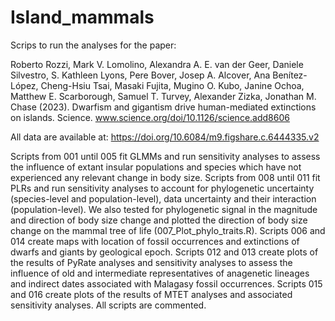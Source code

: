 # Island_mammals

Scrips to run the analyses for the paper:

Roberto Rozzi, Mark V. Lomolino, Alexandra A. E. van der Geer, Daniele Silvestro, S. Kathleen Lyons, Pere Bover, Josep A. Alcover, Ana Benítez-López, Cheng-Hsiu Tsai, Masaki Fujita, Mugino O. Kubo, Janine Ochoa, Matthew E. Scarborough, Samuel T. Turvey, Alexander Zizka, Jonathan M. Chase (2023). Dwarfism and gigantism drive human-mediated extinctions on islands. Science. www.science.org/doi/10.1126/science.add8606

All data are available at: https://doi.org/10.6084/m9.figshare.c.6444335.v2

Scripts from 001 until 005 fit GLMMs and run sensitivity analyses to assess the influence of extant insular populations and species which have not experienced any relevant change in body size. Scripts from 008 until 011 fit PLRs and run sensitivity analyses to account for phylogenetic uncertainty (species-level and population-level), data uncertainty and their interaction (population-level). We also tested for phylogenetic signal in the magnitude and direction of body size change and plotted the direction of body size change on the mammal tree of life (007_Plot_phylo_traits.R). Scripts 006 and 014 create maps with location of fossil occurrences and extinctions of dwarfs and giants by geological epoch. Scripts 012 and 013 create plots of the results of PyRate analyses and sensitivity analyses to assess the influence of old and intermediate representatives of anagenetic lineages and indirect dates associated with Malagasy fossil occurrences. Scripts 015 and 016 create plots of the results of MTET analyses and associated sensitivity analyses. All scripts are commented.

